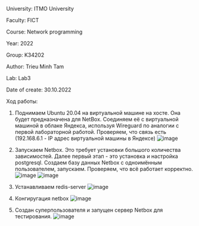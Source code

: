 University: ITMO University

Faculty: FICT

Course: Network programming

Year: 2022

Group: K34202

Author: Trieu Minh Tam

Lab: Lab3

Date of create: 30.10.2022

Ход работы:

1. Поднимаем Ubuntu 20.04 на виртуальной машине на хосте. Она будет предназначена для NetBox. Соединяем её с виртуальной машиной в облаке Яндекса, используя Wireguard по аналогии с первой лабораторной работой. Проверяем, что связь есть (192.168.6.1 - IP адрес виртуальной машины в Яндексе)
![image](https://user-images.githubusercontent.com/87965299/198852657-ec74dc4c-5ef1-407c-864f-f80b678bf1b4.png)

2. Запускаем Netbox. Это требует установки большого количества зависимостей. Далее первый этап - это установка и настройка postgresql. Создаем базу данных Netbox с одноимённым пользователем, запускаем. Проверяем, что всё работает корректно.
![image](https://user-images.githubusercontent.com/87965299/198852960-03eb2787-8265-49a6-9a58-975e0c62e737.png)
![image](https://user-images.githubusercontent.com/87965299/198854387-ae15717f-3fc4-4ecb-8134-5f967a8805a8.png)

3. Устанавливаем redis-server
![image](https://user-images.githubusercontent.com/87965299/198854480-7ff27b90-a5d7-46e3-8fa5-e4e3e5c1e724.png)

4. Конгиругация netbox
![image](https://user-images.githubusercontent.com/87965299/198855116-32b7e962-40b0-4c6e-98a6-cc589416639c.png)

5. Создан суперпользователя и запущен сервер Netbox для тестирования.
![image](https://user-images.githubusercontent.com/87965299/198855373-5b73b0d3-85ba-47bb-82aa-9793fe9d32e7.png)

